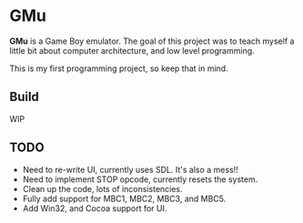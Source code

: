 # GMu

**GMu** is a Game Boy emulator. The goal of this project was to teach myself a little bit about computer architecture, and low level programming.

This is my first programming project, so keep that in mind.

## Build
WIP

## TODO
- Need to re-write UI, currently uses SDL. It's also a mess!!
- Need to implement STOP opcode, currently resets the system.
- Clean up the code, lots of inconsistencies.
- Fully add support for MBC1, MBC2, MBC3, and MBC5.
- Add Win32, and Cocoa support for UI.

